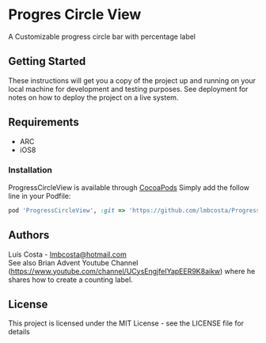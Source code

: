 # Progres Circle View

A Customizable progress circle bar with percentage label


## Getting Started

These instructions will get you a copy of the project up and running on your local machine for development and testing purposes. See deployment for notes on how to deploy the project on a live system.


## Requirements
* ARC
* iOS8


### Installation

ProgressCircleView is available through [CocoaPods](https://cocoapods.org)
Simply add the follow line in your Podfile:
```ruby
pod 'ProgressCircleView', :git => 'https://github.com/lmbcosta/ProgressCircleView.git'
```


## Authors

Luís Costa - lmbcosta@hotmail.com<br />
See also Brian Advent Youtube Channel (https://www.youtube.com/channel/UCysEngjfeIYapEER9K8aikw) where he shares how to create a counting label.

## License

This project is licensed under the MIT License - see the LICENSE file for details



